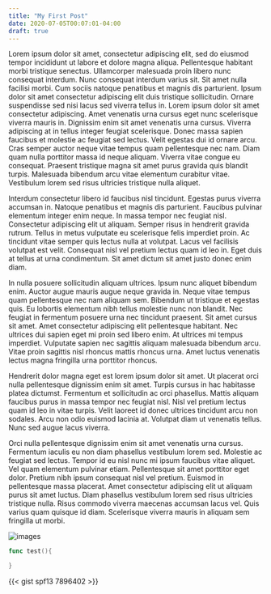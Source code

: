 ```yaml
---
title: "My First Post"
date: 2020-07-05T00:07:01-04:00
draft: true
---
```


Lorem ipsum dolor sit amet, consectetur adipiscing elit, sed do eiusmod tempor incididunt ut labore et dolore magna aliqua. Pellentesque habitant morbi tristique senectus. Ullamcorper malesuada proin libero nunc consequat interdum. Nunc consequat interdum varius sit. Sit amet nulla facilisi morbi. Cum sociis natoque penatibus et magnis dis parturient. Ipsum dolor sit amet consectetur adipiscing elit duis tristique sollicitudin. Ornare suspendisse sed nisi lacus sed viverra tellus in. Lorem ipsum dolor sit amet consectetur adipiscing. Amet venenatis urna cursus eget nunc scelerisque viverra mauris in. Dignissim enim sit amet venenatis urna cursus. Viverra adipiscing at in tellus integer feugiat scelerisque. Donec massa sapien faucibus et molestie ac feugiat sed lectus. Velit egestas dui id ornare arcu. Cras semper auctor neque vitae tempus quam pellentesque nec nam. Diam quam nulla porttitor massa id neque aliquam. Viverra vitae congue eu consequat. Praesent tristique magna sit amet purus gravida quis blandit turpis. Malesuada bibendum arcu vitae elementum curabitur vitae. Vestibulum lorem sed risus ultricies tristique nulla aliquet.

Interdum consectetur libero id faucibus nisl tincidunt. Egestas purus viverra accumsan in. Natoque penatibus et magnis dis parturient. Faucibus pulvinar elementum integer enim neque. In massa tempor nec feugiat nisl. Consectetur adipiscing elit ut aliquam. Semper risus in hendrerit gravida rutrum. Tellus in metus vulputate eu scelerisque felis imperdiet proin. Ac tincidunt vitae semper quis lectus nulla at volutpat. Lacus vel facilisis volutpat est velit. Consequat nisl vel pretium lectus quam id leo in. Eget duis at tellus at urna condimentum. Sit amet dictum sit amet justo donec enim diam.

In nulla posuere sollicitudin aliquam ultrices. Ipsum nunc aliquet bibendum enim. Auctor augue mauris augue neque gravida in. Neque vitae tempus quam pellentesque nec nam aliquam sem. Bibendum ut tristique et egestas quis. Eu lobortis elementum nibh tellus molestie nunc non blandit. Nec feugiat in fermentum posuere urna nec tincidunt praesent. Sit amet cursus sit amet. Amet consectetur adipiscing elit pellentesque habitant. Nec ultrices dui sapien eget mi proin sed libero enim. At ultrices mi tempus imperdiet. Vulputate sapien nec sagittis aliquam malesuada bibendum arcu. Vitae proin sagittis nisl rhoncus mattis rhoncus urna. Amet luctus venenatis lectus magna fringilla urna porttitor rhoncus.

Hendrerit dolor magna eget est lorem ipsum dolor sit amet. Ut placerat orci nulla pellentesque dignissim enim sit amet. Turpis cursus in hac habitasse platea dictumst. Fermentum et sollicitudin ac orci phasellus. Mattis aliquam faucibus purus in massa tempor nec feugiat nisl. Nisl vel pretium lectus quam id leo in vitae turpis. Velit laoreet id donec ultrices tincidunt arcu non sodales. Arcu non odio euismod lacinia at. Volutpat diam ut venenatis tellus. Nunc sed augue lacus viverra.

Orci nulla pellentesque dignissim enim sit amet venenatis urna cursus. Fermentum iaculis eu non diam phasellus vestibulum lorem sed. Molestie ac feugiat sed lectus. Tempor id eu nisl nunc mi ipsum faucibus vitae aliquet. Vel quam elementum pulvinar etiam. Pellentesque sit amet porttitor eget dolor. Pretium nibh ipsum consequat nisl vel pretium. Euismod in pellentesque massa placerat. Amet consectetur adipiscing elit ut aliquam purus sit amet luctus. Diam phasellus vestibulum lorem sed risus ultricies tristique nulla. Risus commodo viverra maecenas accumsan lacus vel. Quis varius quam quisque id diam. Scelerisque viverra mauris in aliquam sem fringilla ut morbi.

![images](https://external-content.duckduckgo.com/iu/?u=https%3A%2F%2Ftse1.mm.bing.net%2Fth%3Fid%3DOIP.djST5HG-wglwPsxTBIN4qQHaEo%26pid%3DApi&f=1)

```go
func test(){

}
```

{{< gist spf13 7896402 >}}